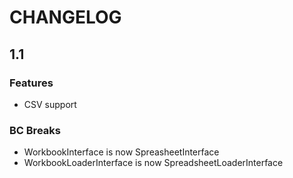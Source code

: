# CHANGELOG

## 1.1

### Features

* CSV support

### BC Breaks

* WorkbookInterface is now SpreasheetInterface
* WorkbookLoaderInterface is now SpreadsheetLoaderInterface

